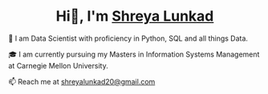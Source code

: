 <h1 align="center">Hi👋, I'm <a href="https://varunkhalate.me/">Shreya Lunkad</a></h1>





📍 I am Data Scientist with proficiency in Python, SQL and all things Data.

🎓 I am currently pursuing my Masters in Information Systems Management at Carnegie Mellon University.

📫 Reach me at shreyalunkad20@gmail.com

